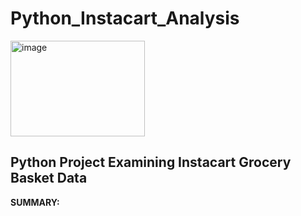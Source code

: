# Python_Instacart_Analysis
<img width="215" height="153" alt="image" src="https://github.com/user-attachments/assets/3558b14d-0488-497e-97c0-7fc00e8aeb3a" /> 

## Python Project Examining Instacart Grocery Basket Data

**SUMMARY:** 

